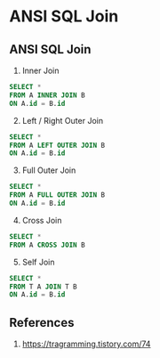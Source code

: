 # ANSI SQL Join

## ANSI SQL Join

1. Inner Join

```SQL
SELECT *
FROM A INNER JOIN B
ON A.id = B.id
```

2. Left / Right Outer Join

```SQL
SELECT *
FROM A LEFT OUTER JOIN B
ON A.id = B.id
```

3. Full Outer Join

```SQL
SELECT *
FROM A FULL OUTER JOIN B
ON A.id = B.id
```

4. Cross Join

```SQL
SELECT *
FROM A CROSS JOIN B
```

5. Self Join

```SQL
SELECT *
FROM T A JOIN T B
ON A.id = B.id
```

## References

1. https://tragramming.tistory.com/74
